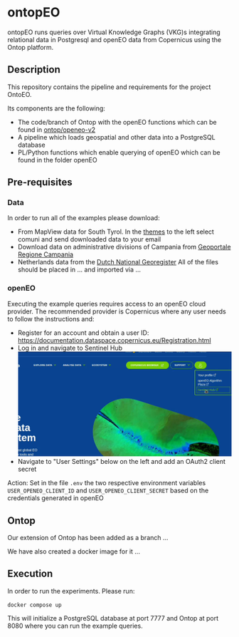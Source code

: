 # ontopEO

ontopEO runs queries over Virtual Knowledge Graphs (VKG)s integrating relational
data in Postgresql and openEO data from Copernicus using the Ontop
platform.

## Description
This repository contains the pipeline and requirements for the project OntoEO.

Its components are the following:
- The code/branch of Ontop with the openEO functions which can be found in [ontop/openeo-v2](https://github.com/apano-on/ontop/tree/feature/openeo-v2)
- A pipeline which loads geospatial and other data into a PostgreSQL database
- PL/Python functions which enable querying of openEO which can
be found in the folder openEO

## Pre-requisites
### Data
In order to run all of the examples please download:
- From MapView data for South Tyrol. In the [themes](https://mapview.civis.bz.it/?context=PROV-BZ-GEOBROWSER-MAPVIEW&lang=it&bbox=590000,5120000,765000,5220000&epsg=EPSG:25832) 
to the left select comuni and send downloaded data to your email
- Download data on administrative divisions of Campania from [Geoportale Regione Campania](https://sit2.regione.campania.it/content/dati-di-base)
- Netherlands data from the [Dutch National Georegister](https://www.nationaalgeoregister.nl/geonetwork/srv/dut/catalog.search#/metadata/216FF6D5-9BC0-4B19-A4D7-FC131238D621)
All of the files should be placed in ... and imported via ...
### openEO
Executing the example queries requires access to an openEO cloud provider. 
The recommended provider is Copernicus where any user needs to follow the instructions and:
- Register for an account and obtain a user ID: https://documentation.dataspace.copernicus.eu/Registration.html
- Log in and navigate to Sentinel Hub ![user page](CopernicusUserPage.png)
- Navigate to "User Settings" below on the left and add an OAuth2 client secret

Action: Set in the file `.env` the two respective environment variables
`USER_OPENEO_CLIENT_ID` and `USER_OPENEO_CLIENT_SECRET`
based on the credentials generated in openEO

## Ontop
Our extension of Ontop has been added as a branch ...

We have also created a docker image for it ...

## Execution
In order to run the experiments. Please run:
```
docker compose up
```
This will initialize a PostgreSQL database at port 7777 and
Ontop at port 8080 where you can run the example queries.



